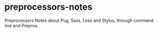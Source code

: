 # preprocessors-notes
Preprocessors Notes about Pug, Sass, Less and Stylus, through command line and Prepros.
